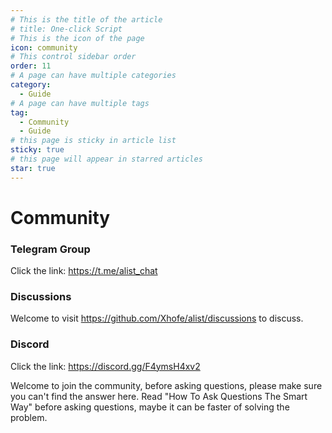 ```yaml
---
# This is the title of the article
# title: One-click Script
# This is the icon of the page
icon: community
# This control sidebar order
order: 11
# A page can have multiple categories
category:
  - Guide
# A page can have multiple tags
tag:
  - Community
  - Guide
# this page is sticky in article list
sticky: true
# this page will appear in starred articles
star: true
---
```


# Community

### Telegram Group​
Click the link: https://t.me/alist_chat

### Discussions​
Welcome to visit https://github.com/Xhofe/alist/discussions to discuss.

### Discord
Click the link: https://discord.gg/F4ymsH4xv2

Welcome to join the community, before asking questions, please make sure you can't find the answer here. Read "How To Ask Questions The Smart Way" before asking questions, maybe it can be faster of solving the problem.
